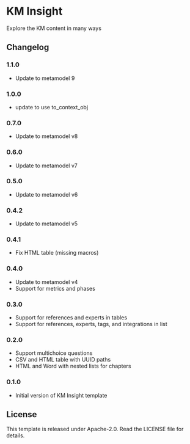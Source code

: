 # KM Insight

Explore the KM content in many ways

## Changelog

### 1.1.0

- Update to metamodel 9

### 1.0.0

- update to use to_context_obj

### 0.7.0

- Update to metamodel v8

### 0.6.0

- Update to metamodel v7

### 0.5.0

- Update to metamodel v6

### 0.4.2

- Update to metamodel v5

### 0.4.1

- Fix HTML table (missing macros)

### 0.4.0

- Update to metamodel v4
- Support for metrics and phases

### 0.3.0

- Support for references and experts in tables
- Support for references, experts, tags, and integrations in list

### 0.2.0

- Support multichoice questions
- CSV and HTML table with UUID paths
- HTML and Word with nested lists for chapters

### 0.1.0

- Initial version of KM Insight template

## License

This template is released under Apache-2.0. Read the LICENSE file for details.
